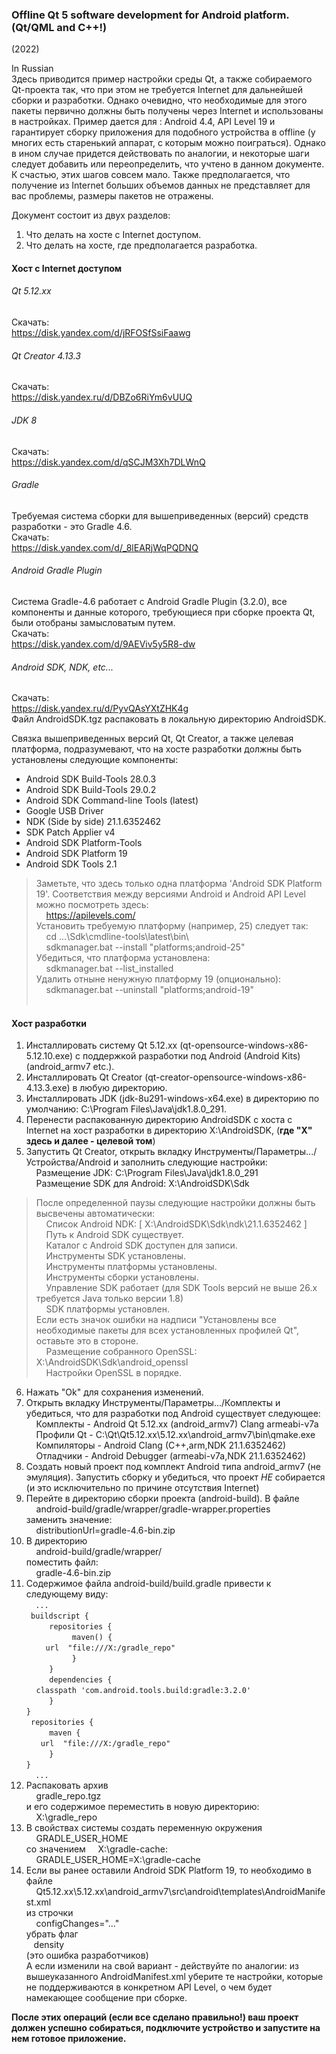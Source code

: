 ### Offline Qt 5 software development for Android platform. (Qt/QML and C++!)
(2022)

In Russian  
Здесь приводится пример настройки среды Qt, а также собираемого Qt-проекта так, что при этом не требуется Internet для дальнейшей сборки и разработки. Однако очевидно, что необходимые для этого пакеты первично должны быть получены через Internet и использованы в настройках. Пример дается для : Android 4.4, API Level 19 и гарантирует сборку приложения для подобного устройства в offline (у многих есть старенький аппарат, с которым можно поиграться). Однако в ином случае придется действовать по аналогии, и некоторые шаги следует добавить или переопределить, что учтено в данном документе. К счастью, этих шагов совсем мало.
Также предполагается, что получение из Internet больших объемов данных не представляет для вас проблемы, размеры пакетов не отражены.

Документ состоит из двух разделов:  
1. Что делать на хосте с Internet доступом.  
2. Что делать на хосте, где предполагается разработка.  


#### Хост с Internet доступом

###### Qt 5.12.xx
Скачать:  
https://disk.yandex.com/d/jRFOSfSsiFaawg  

###### Qt Creator 4.13.3
Скачать:  
https://disk.yandex.ru/d/DBZo6RiYm6vUUQ  

###### JDK 8
Скачать:  
https://disk.yandex.com/d/qSCJM3Xh7DLWnQ  

###### Gradle
Требуемая система сборки для вышеприведенных (версий) средств разработки - это Gradle 4.6.  
Скачать:  
https://disk.yandex.com/d/_8lEARjWqPQDNQ  

###### Android Gradle Plugin
Система Gradle-4.6 работает с Android Gradle Plugin (3.2.0), все компоненты и данные которого, требующиеся при сборке проекта Qt, были отобраны замысловатым путем.  
Скачать:  
https://disk.yandex.com/d/9AEViv5y5R8-dw  


###### Android SDK, NDK, etc...
Скачать:  
https://disk.yandex.ru/d/PyvQAsYXtZHK4g  
Файл AndroidSDK.tgz распаковать в локальную директорию AndroidSDK.

Связка вышеприведенных версий Qt, Qt Сreator, а также целевая платформа, подразумевают, что на хосте разработки должны быть установлены следующие компоненты:
- Android SDK Build-Tools 28.0.3         
- Android SDK Build-Tools 29.0.2         
- Android SDK Command-line Tools (latest)
- Google USB Driver                      
- NDK (Side by side) 21.1.6352462        
- SDK Patch Applier v4                   
- Android SDK Platform-Tools             
- Android SDK Platform 19                
- Android SDK Tools 2.1                  


>Заметьте, что здесь только одна платформа 'Android SDK Platform 19'. Соответствия между версиями Android и Android API Level можно посмотреть здесь:  
>	&nbsp;&nbsp;&nbsp;&nbsp;https://apilevels.com/  
>Установить требуемую платформу (например, 25) следует так:  
>	&nbsp;&nbsp;&nbsp;&nbsp;cd ...\Sdk\cmdline-tools\latest\bin\  
>	&nbsp;&nbsp;&nbsp;&nbsp;sdkmanager.bat --install "platforms;android-25"  
>Убедиться, что платформа установлена:  
>	&nbsp;&nbsp;&nbsp;&nbsp;sdkmanager.bat --list_installed  
>Удалить отныне ненужную платформу 19 (опционально):  
>	&nbsp;&nbsp;&nbsp;&nbsp;sdkmanager.bat --uninstall "platforms;android-19"  
​    
#### Хост разработки

1. Инсталлировать систему Qt 5.12.xx (qt-opensource-windows-x86-5.12.10.exe) с поддержкой разработки под Android (Android Kits) (android_armv7 etc.).  
2. Инсталлировать Qt Creator (qt-creator-opensource-windows-x86-4.13.3.exe) в любую директорию.  
3. Инсталлировать JDK (jdk-8u291-windows-x64.exe) в директорию по умолчанию: C:\Program Files\Java\jdk1.8.0_291.  
4. Перенести распакованную директорию AndroidSDK c хоста с Internet на хост разработки в директорию X:\AndroidSDK, (**где "Х" здесь и далее - целевой том**)  
5. Запустить Qt Creator, открыть вкладку Инструменты/Параметры.../Устройства/Android и заполнить следующие настройки:  
	&nbsp;&nbsp;&nbsp;&nbsp;Размещение JDK: C:\Program Files\Java\jdk1.8.0_291  
	&nbsp;&nbsp;&nbsp;&nbsp;Размещение SDK для Android: X:\AndroidSDK\Sdk  

>После определенной паузы следующие настройки должны быть высвечены автоматически:  
>	&nbsp;&nbsp;&nbsp;&nbsp;Список Android NDK:  [ X:\AndroidSDK\Sdk\ndk\21.1.6352462 ]  
>	&nbsp;&nbsp;&nbsp;&nbsp;Путь к Android SDK существует.  
>	&nbsp;&nbsp;&nbsp;&nbsp;Каталог с Android SDK доступен для записи.  
>	&nbsp;&nbsp;&nbsp;&nbsp;Инструменты SDK установлены.  
>	&nbsp;&nbsp;&nbsp;&nbsp;Инструменты платформы установлены.  
>	&nbsp;&nbsp;&nbsp;&nbsp;Инструменты сборки установлены.  
>	&nbsp;&nbsp;&nbsp;&nbsp;Управление SDK работает (для SDK Tools версий не выше 26.х требуется Java только версии 1.8)  
>	&nbsp;&nbsp;&nbsp;&nbsp;SDK платформы установлен.  
>Если есть значок ошибки на надписи "Установлены все необходимые пакеты для всех установленных профилей Qt", оставьте это в стороне.  
>	&nbsp;&nbsp;&nbsp;&nbsp;Размещение собранного OpenSSL: X:\AndroidSDK\Sdk\android_openssl  
>	&nbsp;&nbsp;&nbsp;&nbsp;Настройки OpenSSL в порядке.  

6. Нажать "Ok" для сохранения изменений.  
7. Открыть вкладку Инструменты/Параметры.../Комплекты и убедиться, что для разработки под Android существует следующее:  
	&nbsp;&nbsp;&nbsp;&nbsp;Комплекты  - Android Qt 5.12.xx (android_armv7) Clang armeabi-v7a  
	&nbsp;&nbsp;&nbsp;&nbsp;Профили Qt - C:\Qt\Qt5.12.xx\5.12.xx\android_armv7\bin\qmake.exe  
	&nbsp;&nbsp;&nbsp;&nbsp;Компиляторы - Android Clang (C++,arm,NDK 21.1.6352462)  
	&nbsp;&nbsp;&nbsp;&nbsp;Отладчики - Android Debugger (armeabi-v7a,NDK 21.1.6352462)  
8. Создать новый проект под комплект Android типа android_armv7 (не эмуляция). Запустить сборку и убедиться, что проект *НЕ* собирается (и это исключительно по причине отсутствия Internet)  
9. Перейте в директорию сборки проекта (android-build). В файле   
	&nbsp;&nbsp;&nbsp;&nbsp;android-build/gradle/wrapper/gradle-wrapper.properties  
	заменить значение:  
	&nbsp;&nbsp;&nbsp;&nbsp;distributionUrl=gradle-4.6-bin.zip  
10. В директорию   
	&nbsp;&nbsp;&nbsp;&nbsp;android-build/gradle/wrapper/  
	поместить файл:  
	&nbsp;&nbsp;&nbsp;&nbsp;gradle-4.6-bin.zip  
11. Содержимое файла android-build/build.gradle привести к следующему виду:  
`	...    `  
` buildscript {`  
&nbsp;&nbsp;`    repositories {`  
&nbsp;&nbsp;&nbsp;&nbsp;`        maven() {`  
&nbsp;&nbsp;&nbsp;&nbsp;&nbsp;&nbsp;` url  "file:///X:/gradle_repo"`  
&nbsp;&nbsp;&nbsp;&nbsp;`        }`  
&nbsp;&nbsp;`    }`  
&nbsp;&nbsp;`    dependencies {`  
&nbsp;&nbsp;&nbsp;&nbsp;`classpath 'com.android.tools.build:gradle:3.2.0'`  
&nbsp;&nbsp;`    }`  
`}`  
` repositories {`  
&nbsp;&nbsp;`    maven {`  
&nbsp;&nbsp;&nbsp;&nbsp;` url  "file:///X:/gradle_repo"`  
&nbsp;&nbsp;`    }`  
`}`  
`	... `  
12. Распаковать архив  
	&nbsp;&nbsp;&nbsp;&nbsp;gradle_repo.tgz  
	и его содержимое переместить в новую директорию:  
	&nbsp;&nbsp;&nbsp;&nbsp;X:\gradle_repo  
13. В свойствах системы создать переменную окружения  
	&nbsp;&nbsp;&nbsp;&nbsp;GRADLE_USER_HOME  
	со значением 
	&nbsp;&nbsp;&nbsp;&nbsp;X:\gradle-cache:  
	&nbsp;&nbsp;&nbsp;&nbsp;GRADLE_USER_HOME=X:\gradle-cache  
14. Если вы ранее оставили Android SDK Platform 19, то необходимо в файле  
	&nbsp;&nbsp;&nbsp;&nbsp;Qt5.12.xх\5.12.xх\android_armv7\src\android\templates\AndroidManifest.xml  
	из строчки  
	&nbsp;&nbsp;&nbsp;&nbsp;configChanges="..."  
	убрать флаг  
	&nbsp;&nbsp;&nbsp;density  
	(это ошибка разработчиков)  
	А если изменили на свой вариант - действуйте по аналогии: из вышеуказанного AndroidManifest.xml уберите те настройки, которые не поддерживаются в конкретном API Level, о чем будет намекающее сообщение при сборке.  

**После этих операций (если все сделано правильно!) ваш проект должен успешно собираться, подключите устройство и запустите на нем готовое приложение.**

